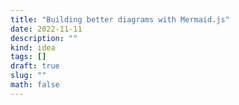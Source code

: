 ```yaml
---
title: "Building better diagrams with Mermaid.js"
date: 2022-11-11
description: ""
kind: idea
tags: []
draft: true
slug: ""
math: false
---
```

